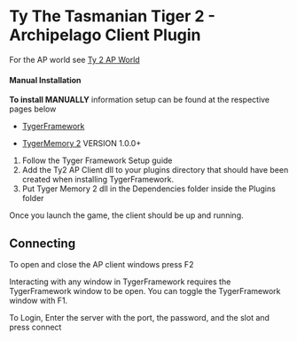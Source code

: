 # Ty The Tasmanian Tiger 2 - Archipelago Client Plugin

For the AP world see [Ty 2 AP World](https://github.com/FyreDay/Archipelago-TyTheTasmanianTiger2/releases/latest)

#### Manual Installation

**To install MANUALLY** information setup can be found at the respective pages below

- [TygerFramework](https://github.com/ElusiveFluffy/TygerFramework)

- [TygerMemory 2](https://github.com/FyreDay/TygerMemory2) VERSION 1.0.0+

1. Follow the Tyger Framework Setup guide
2. Add the Ty2 AP Client dll to your plugins directory that should have been created when installing TygerFramework.
3. Put Tyger Memory 2 dll in the Dependencies folder inside the Plugins folder

Once you launch the game, the client should be up and running.

## Connecting

To open and close the AP client windows press F2

Interacting with any window in TygerFramework requires the TygerFramework window to be open. You can toggle the TygerFramework window with F1.

To Login, Enter the server with the port, the password, and the slot and press connect
